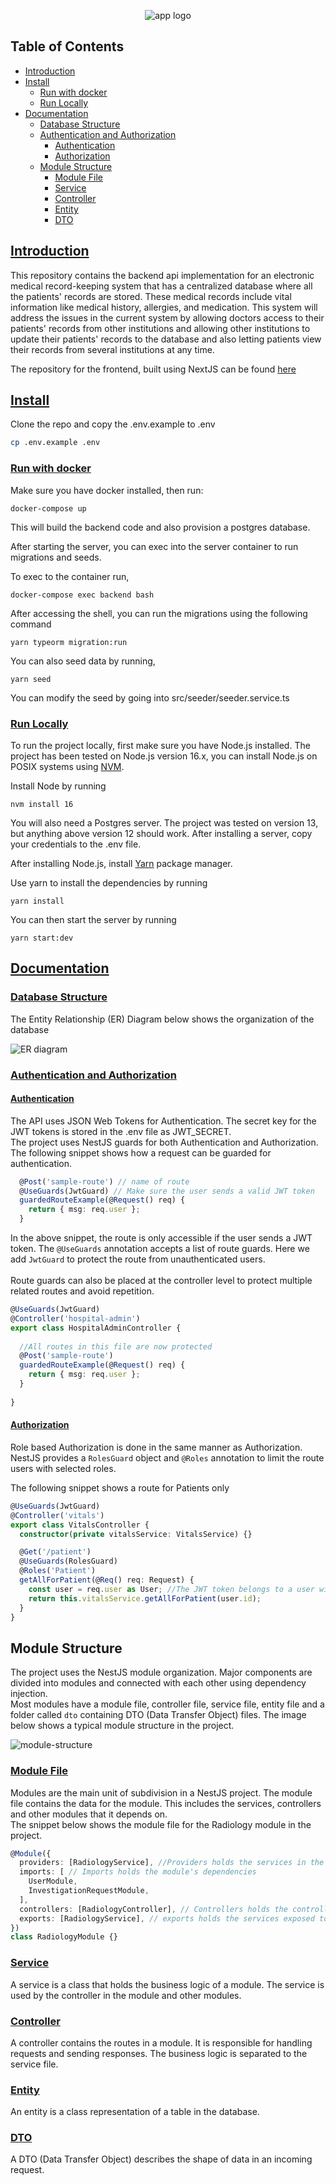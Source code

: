 <p align="center" >
<img src="./logo.png" alt="app logo">
</p>

## Table of Contents

- [Introduction](#introduction)
- [Install](#install)
  - [Run with docker](#run-with-docker)
  - [Run Locally](#run-locally)
- [Documentation](#documentation)
  - [Database Structure](#database-structure)
  - [Authentication and Authorization](#authentication-and-authorization)
    - [Authentication](#authentication)
    - [Authorization](#authorization)
  - [Module Structure](#module-structure)
    - [Module File](#module-file)
    - [Service](#service)
    - [Controller](#controller)
    - [Entity](#entity)
    - [DTO](#dto)


## [Introduction]()

This repository contains the backend api implementation for an electronic medical record-keeping system that has a
centralized database where all the patients' records are stored. These medical records include
vital information like medical history, allergies, and medication. This system will address the
issues in the current system by allowing doctors access to their patients' records from other
institutions and allowing other institutions to update their patients' records to the database and
also letting patients view their records from several institutions at any time.

The repository for the frontend, built using NextJS can be found <a href="https://github.com/SennayT/EMR-FRONTEND" > here </a>

## [Install]()

Clone the repo and copy the .env.example to .env
```sh
cp .env.example .env
```
### [Run with docker]()

Make sure you have docker installed, then run:


```shell
docker-compose up
```

This will build the backend code and also provision a postgres database.

After starting the server, you can exec into the server container to run migrations and seeds.

To exec to the container run,
```shell
docker-compose exec backend bash
```

After accessing the shell, you can run the migrations using the following command

```shell
yarn typeorm migration:run
```
You can also seed data by running,

```shell
yarn seed
```

You can modify the seed by going into src/seeder/seeder.service.ts

### [Run Locally]()

To run the project locally, first make sure you have Node.js installed. 
The project has been tested on Node.js version 16.x, you can install 
Node.js on POSIX systems using <a href="https://github.com/nvm-sh/nvm" >NVM</a>.

Install Node by running

```shell
nvm install 16
```

You will also need a Postgres server. The project was tested on version 13, but anything above version 12 should work.
After installing a server, copy your credentials to the .env file.

After installing Node.js, install <a href="https://yarnpkg.com/getting-started/install" >Yarn</a> package manager.

Use yarn to install the dependencies by running

```shell
yarn install
```

You can then start the server by running

```shell
yarn start:dev
```

## [Documentation]()

### [Database Structure]()

The Entity Relationship (ER) Diagram below shows the organization of the database

<img alt="ER diagram" src="res/ER.jpg">

### [Authentication and Authorization]()

#### [Authentication]()

The API uses JSON Web Tokens for Authentication.
The secret key for the JWT tokens is stored in the .env file as JWT_SECRET. 
<br/>
The project uses NestJS guards for both Authentication and Authorization. 
<br/>
The following snippet shows how a request can be guarded for authentication.

```ts
  @Post('sample-route') // name of route
  @UseGuards(JwtGuard) // Make sure the user sends a valid JWT token
  guardedRouteExample(@Request() req) {
    return { msg: req.user };
  }
```
In the above snippet, the route is only accessible if the user sends a JWT token. The `@UseGuards` annotation accepts a list of route guards. Here we add `JwtGuard` to protect the route from unauthenticated users.
<br/> <br/>
Route guards can also be placed at the controller level to protect multiple related routes and avoid repetition.

```ts
@UseGuards(JwtGuard)
@Controller('hospital-admin')
export class HospitalAdminController {
    
  //All routes in this file are now protected  
  @Post('sample-route')
  guardedRouteExample(@Request() req) {
    return { msg: req.user };
  }
  
}

```

#### [Authorization]()

Role based Authorization is done in the same manner as Authorization. NestJS provides a `RolesGuard` object and `@Roles` annotation to limit the route users with selected roles.

The following snippet shows a route for Patients only

```ts
@UseGuards(JwtGuard)
@Controller('vitals')
export class VitalsController {
  constructor(private vitalsService: VitalsService) {}

  @Get('/patient')
  @UseGuards(RolesGuard)
  @Roles('Patient')
  getAllForPatient(@Req() req: Request) {
    const user = req.user as User; //The JWT token belongs to a user with a role of Patient
    return this.vitalsService.getAllForPatient(user.id);
  }
}
```
## Module Structure

The project uses the NestJS module organization. Major components are divided into modules and connected with each other using dependency injection.
<br/>
Most modules have a module file, controller file, service file, entity file and a folder called `dto` containing DTO (Data Transfer Object) files.
The image below shows a typical module structure in the project.

<img alt="module-structure" src="res/module_structure.png">

### [Module File]()
Modules are the main unit of subdivision in a NestJS project.
The module file contains the data for the module. This includes the services, controllers and other modules that it depends on.
<br/>
The snippet below shows the module file for the Radiology module in the project.

```ts
@Module({
  providers: [RadiologyService], //Providers holds the services in the module
  imports: [ // Imports holds the module's dependencies
    UserModule,
    InvestigationRequestModule,
  ],
  controllers: [RadiologyController], // Controllers holds the controllers in the module
  exports: [RadiologyService], // exports holds the services exposed to other modules
})
class RadiologyModule {}
```

### [Service]()

A service is a class that holds the business logic of a module. The service is used by the controller in the module and other modules.

### [Controller]()

A controller contains the routes in a module. It is responsible for handling requests and sending responses. The business logic is separated to the service file.

### [Entity]()
An entity is a class representation of a table in the database.

### [DTO]()
A DTO (Data Transfer Object) describes the shape of data in an incoming request. 
